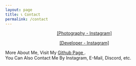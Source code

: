 ```yaml
---
layout: page
title: 📞 Contact
permalink: /contact
---
```

<p style="text-align: center;">
	<a href="https://instagram.com/1intheworld_hs.ryu__" target="_blank"> [Photography - Instagram] </a>
</p>
<p style="text-align: center;">
	<a href="https://instagram.com/_dev.paul_" target="_blank"> [Developer - Instagram] </a>
</p>

<p style="text-align: center">

More About Me, Visit My <a href="https://github.com/IIIBreakeRIII" target="_blank"> Github Page </a> .
<br>
You Can Also Contact Me By Instagram, E-Mail, Discord, etc.
</p>